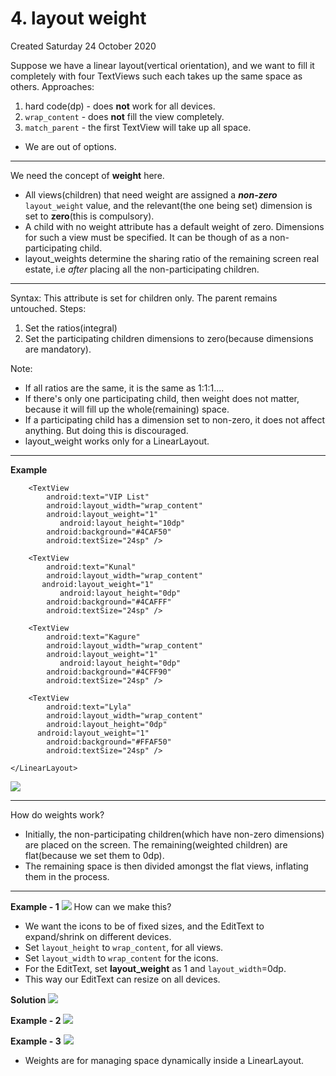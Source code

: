 # 4. layout weight
Created Saturday 24 October 2020

Suppose we have a linear layout(vertical orientation), and we want to fill it completely with four TextViews such each takes up the same space as others.
Approaches:

1. hard code(dp) - does **not** work for all devices.
2. ``wrap_content`` - does **not** fill the view completely.
3. ``match_parent`` - the first TextView will take up all space.


* We are out of options.


*****

We need the concept of **weight** here.

* All views(children) that need weight are assigned a *__non-zero__* ``layout_weight`` value, and the relevant(the one being set) dimension is set to **zero**(this is compulsory).
* A child with no weight attribute has a default weight of zero. Dimensions for such a view must be specified. It can be though of as a non-participating child.
* layout_weights determine the sharing ratio of the remaining screen real estate, i.e *after* placing all the non-participating children.


*****

Syntax: This attribute is set for children only. The parent remains untouched.
Steps:

1. Set the ratios(integral)
2. Set the participating children dimensions to zero(because dimensions are mandatory).

Note: 

* If all ratios are the same, it is the same as 1:1:1....
* If there's only one participating child, then weight does not matter, because it will fill up the whole(remaining) space.
* If a participating child has a dimension set to non-zero, it does not affect anything. But doing this is discouraged.
* layout_weight works only for a LinearLayout.


*****

**Example**
	<LinearLayout
	    xmlns:android="http://schemas.android.com/apk/res/android"
	    android:orientation="vertical"
	    android:layout_width="match_parent"
	    android:layout_height="match_parent"
	    android:background="@android:color/darker_gray">
	
	    <TextView
	        android:text="VIP List"
	        android:layout_width="wrap_content"
	        android:layout_weight="1"
	           android:layout_height="10dp"
	        android:background="#4CAF50"
	        android:textSize="24sp" />
	
	    <TextView
	        android:text="Kunal"
	        android:layout_width="wrap_content"
	       android:layout_weight="1"
	           android:layout_height="0dp"
	        android:background="#4CAFFF"
	        android:textSize="24sp" />
	
	    <TextView
	        android:text="Kagure"
	        android:layout_width="wrap_content"
	        android:layout_weight="1"
	           android:layout_height="0dp"
	        android:background="#4CFF90"
	        android:textSize="24sp" />
	
	    <TextView
	        android:text="Lyla"
	        android:layout_width="wrap_content"
	        android:layout_height="0dp"
	      android:layout_weight="1"
	        android:background="#FFAF50"
	        android:textSize="24sp" />
	
	</LinearLayout>

![](./4._layout_weight/pasted_image.png)

*****

How do weights work?

* Initially, the non-participating children(which have non-zero dimensions) are placed on the screen. The remaining(weighted children) are flat(because we set them to 0dp).
* The remaining space is then divided amongst the flat views, inflating them in the process.


*****

**Example - 1**
![](./4._layout_weight/pasted_image001.png)
How can we make this?

* We want the icons to be of fixed sizes, and the EditText to expand/shrink on different devices.
* Set ``layout_height`` to ``wrap_content``, for all views.
* Set ``layout_width`` to ``wrap_content`` for the icons.
* For the EditText, set **layout_weight** as 1 and ``layout_width``=0dp.
* This way our EditText can resize on all devices.

**Solution**
![](./4._layout_weight/pasted_image002.png)

**Example - 2**
![](./4._layout_weight/pasted_image003.png)

**Example - 3**
![](./4._layout_weight/pasted_image004.png)

* Weights are for managing space dynamically inside a LinearLayout.


